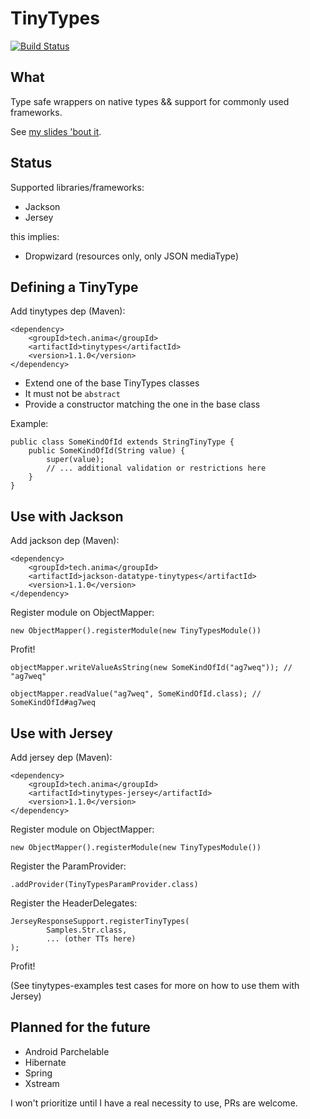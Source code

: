 # TinyTypes

[![Build Status](https://travis-ci.org/caligin/tinytypes.svg?branch=master)](https://travis-ci.org/caligin/tinytypes)

## What

Type safe wrappers on native types && support for commonly used frameworks.

See [my slides 'bout it](http://slides.com/caligin/tinytypes#/).

## Status

Supported libraries/frameworks:

- Jackson
- Jersey

this implies:
- Dropwizard (resources only, only JSON mediaType)

## Defining a TinyType

Add tinytypes dep (Maven):
```
<dependency>
    <groupId>tech.anima</groupId>
    <artifactId>tinytypes</artifactId>
    <version>1.1.0</version>
</dependency>
```

- Extend one of the base TinyTypes classes
- It must not be `abstract`
- Provide a constructor matching the one in the base class

Example:
```
public class SomeKindOfId extends StringTinyType {
    public SomeKindOfId(String value) {
        super(value);
        // ... additional validation or restrictions here
    }
}
```

## Use with Jackson

Add jackson dep (Maven):
```
<dependency>
    <groupId>tech.anima</groupId>
    <artifactId>jackson-datatype-tinytypes</artifactId>
    <version>1.1.0</version>
</dependency>
```

Register module on ObjectMapper:
```
new ObjectMapper().registerModule(new TinyTypesModule())
```

Profit!
```
objectMapper.writeValueAsString(new SomeKindOfId("ag7weq")); // "ag7weq"

objectMapper.readValue("ag7weq", SomeKindOfId.class); // SomeKindOfId#ag7weq
```

## Use with Jersey

Add jersey dep (Maven):
```
<dependency>
    <groupId>tech.anima</groupId>
    <artifactId>tinytypes-jersey</artifactId>
    <version>1.1.0</version>
</dependency>
```

Register module on ObjectMapper:
```
new ObjectMapper().registerModule(new TinyTypesModule())
```

Register the ParamProvider:
```
.addProvider(TinyTypesParamProvider.class)
```

Register the HeaderDelegates:
```
JerseyResponseSupport.registerTinyTypes(
        Samples.Str.class,
        ... (other TTs here)
);

```

Profit!

(See tinytypes-examples test cases for more on how to use them with Jersey)

## Planned for the future

- Android Parchelable
- Hibernate
- Spring
- Xstream

I won't prioritize until I have a real necessity to use, PRs are welcome.
